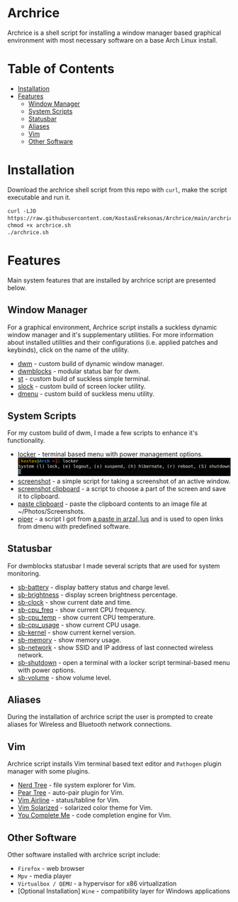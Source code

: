 # Archrice

Archrice is a shell script for installing a window manager based graphical environment with most necessary software on a base Arch Linux install.

Table of Contents
=================
* [Installation](#Installation)
* [Features](#Features)
	* [Window Manager](#Window-Manager)
	* [System Scripts](#System-Scripts)
	* [Statusbar](#Statusbar)
	* [Aliases](#Aliases)
	* [Vim](#Vim)
	* [Other Software](#Other-Software)

# Installation

Download the archrice shell script from this repo with `curl`, make the script executable and run it.

```
curl -LJO https://raw.githubusercontent.com/KostasEreksonas/Archrice/main/archrice.sh
chmod +x archrice.sh
./archrice.sh
```

# Features

Main system features that are installed by archrice script are presented below.

## Window Manager

For a graphical environment, Archrice script installs a suckless dynamic window manager and it's supplementary utilities. For more information about installed utilities and their configurations (i.e. applied patches and keybinds), click on the name of the utility.

* [dwm](https://github.com/KostasEreksonas/dwm-kostas) - custom build of dynamic window manager.
* [dwmblocks](https://github.com/KostasEreksonas/dwmblocks-kostas) - modular status bar for dwm.
* [st](https://github.com/KostasEreksonas/st-kostas) - custom build of suckless simple terminal.
* [slock](https://github.com/KostasEreksonas/slock-kostas) - custom build of screen locker utility.
* [dmenu](https://github.com/KostasEreksonas/dmenu-kostas) - custom build of suckless menu utility.

## System Scripts

For my custom build of dwm, I made a few scripts to enhance it's functionality.

* [locker](system_scripts/locker) -	terminal based menu with power management options.
![Locker script](/images/locker_script.png)
* [screenshot](system_scripts/screenshot) - a simple script for taking a screenshot of an active window.
* [screenshot clipboard](system_scripts/screenshot_clipboard) - a script to choose a part of the screen and save it to clipboard.
* [paste clipboard](system_scripts/paste_clipboard) - paste the clipboard contents to an image file at ~/Photos/Screenshots.
* [piper](system_scripts/piper) - a script I got from [a paste in arza[.]us](http://arza.us/paste/piper) and is used to open links from dmenu with predefined software.

## Statusbar

For dwmblocks statusbar I made several scripts that are used for system monitoring.

* [sb-battery](.local/bin/sb-battery) - display battery status and charge level.
* [sb-brightness](.local/bin/sb-brightness) - display screen brightness percentage.
* [sb-clock](.local/bin/sb-clock) - show current date and time.
* [sb-cpu_freq](.local/bin/sb-cpu_freq) - show current CPU frequency.
* [sb-cpu_temp](.local/bin/sb-cpu_temp) - show current CPU temperature.
* [sb-cpu_usage](.local/bin/sb-cpu_usage) - show current CPU usage.
* [sb-kernel](.local/bin/sb-kernel) - show current kernel version.
* [sb-memory](.local/bin/sb-memory) - show memory usage.
* [sb-network](.local/bin/sb-network) - show SSID and IP address of last connected wireless network.
* [sb-shutdown](.local/bin/sb-shutdown) - open a terminal with a locker script terminal-based menu with power options.
* [sb-volume](.local/bin/sb-volume) - show volume level.

## Aliases

During the installation of archrice script the user is prompted to create aliases for Wireless and Bluetooth network connections.

## Vim

Archrice script installs Vim terminal based text editor and `Pathogen` plugin manager with some plugins.

* [Nerd Tree](https://github.com/preservim/nerdtree) - file system explorer for Vim.
* [Pear Tree](https://github.com/tmsvg/pear-tree) - auto-pair plugin for Vim.
* [Vim Airline](https://github.com/vim-airline/vim-airline) - status/tabline for Vim.
* [Vim Solarized](https://github.com/altercation/vim-colors-solarized) - solarized color theme for Vim.
* [You Complete Me](https://github.com/ycm-core/YouCompleteMe) - code completion engine for Vim.

## Other Software
Other software installed with archrice script include:
* `Firefox` - web browser
* `Mpv` - media player
* `Virtualbox / QEMU` - a hypervisor for x86 virtualization
* [Optional Installation] `Wine` - compatibility layer for Windows applications
